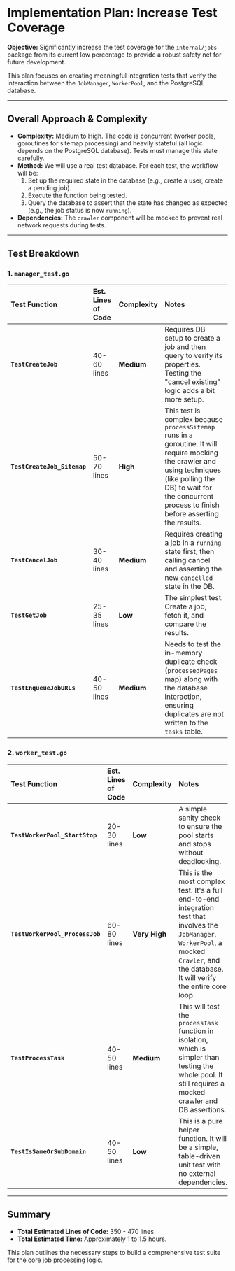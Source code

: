 # Implementation Plan: Increase Test Coverage

**Objective:** Significantly increase the test coverage for the `internal/jobs` package from its current low percentage to provide a robust safety net for future development.

This plan focuses on creating meaningful integration tests that verify the interaction between the `JobManager`, `WorkerPool`, and the PostgreSQL database.

---

## Overall Approach & Complexity

-   **Complexity:** Medium to High. The code is concurrent (worker pools, goroutines for sitemap processing) and heavily stateful (all logic depends on the PostgreSQL database). Tests must manage this state carefully.
-   **Method:** We will use a real test database. For each test, the workflow will be:
    1.  Set up the required state in the database (e.g., create a user, create a pending job).
    2.  Execute the function being tested.
    3.  Query the database to assert that the state has changed as expected (e.g., the job status is now `running`).
-   **Dependencies:** The `crawler` component will be mocked to prevent real network requests during tests.

---

## Test Breakdown

### 1. `manager_test.go`

| Test Function | Est. Lines of Code | Complexity | Notes |
| :--- | :--- | :--- | :--- |
| **`TestCreateJob`** | 40-60 lines | **Medium** | Requires DB setup to create a job and then query to verify its properties. Testing the "cancel existing" logic adds a bit more setup. |
| **`TestCreateJob_Sitemap`** | 50-70 lines | **High** | This test is complex because `processSitemap` runs in a goroutine. It will require mocking the crawler and using techniques (like polling the DB) to wait for the concurrent process to finish before asserting the results. |
| **`TestCancelJob`** | 30-40 lines | **Medium** | Requires creating a job in a `running` state first, then calling cancel and asserting the new `cancelled` state in the DB. |
| **`TestGetJob`** | 25-35 lines | **Low** | The simplest test. Create a job, fetch it, and compare the results. |
| **`TestEnqueueJobURLs`** | 40-50 lines | **Medium** | Needs to test the in-memory duplicate check (`processedPages` map) along with the database interaction, ensuring duplicates are not written to the `tasks` table. |

### 2. `worker_test.go`

| Test Function | Est. Lines of Code | Complexity | Notes |
| :--- | :--- | :--- | :--- |
| **`TestWorkerPool_StartStop`**| 20-30 lines | **Low** | A simple sanity check to ensure the pool starts and stops without deadlocking. |
| **`TestWorkerPool_ProcessJob`**| 60-80 lines | **Very High** | This is the most complex test. It's a full end-to-end integration test that involves the `JobManager`, `WorkerPool`, a mocked `Crawler`, and the database. It will verify the entire core loop. |
| **`TestProcessTask`** | 40-50 lines | **Medium** | This will test the `processTask` function in isolation, which is simpler than testing the whole pool. It still requires a mocked crawler and DB assertions. |
| **`TestIsSameOrSubDomain`** | 40-50 lines | **Low** | This is a pure helper function. It will be a simple, table-driven unit test with no external dependencies. |

---

## Summary

-   **Total Estimated Lines of Code:** 350 - 470 lines
-   **Total Estimated Time:** Approximately 1 to 1.5 hours.

This plan outlines the necessary steps to build a comprehensive test suite for the core job processing logic.
